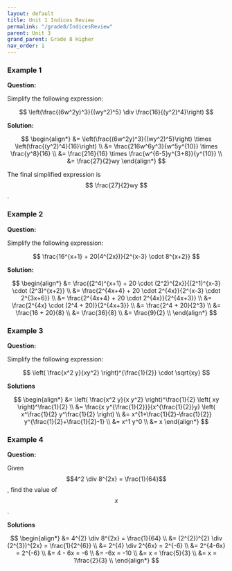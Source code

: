 ```yaml
---
layout: default
title: Unit 1 Indices Review
permalink: "/grade8/IndicesReview"
parent: Unit 3
grand_parent: Grade 8 Higher
nav_order: 1
---
```

### Example 1

**Question:**

Simplify the following expression:

$$ 
\left(\frac{(6w^2y)^3}{(wy^2)^5} \div \frac{16}{(y^2)^4}\right) 
$$

**Solution:**

$$
\begin{align*} 
&= \left(\frac{(6w^2y)^3}{(wy^2)^5}\right) \times \left(\frac{(y^2)^4}{16}\right) \\
&= \frac{216w^6y^3}{w^5y^{10}} \times \frac{y^8}{16} \\
&= \frac{216}{16} \times \frac{w^{6-5}y^{3+8}}{y^{10}} \\
&= \frac{27}{2}wy
\end{align*}
$$

The final simplified expression is $$ \frac{27}{2}wy $$.

### Example 2

**Question:**

Simplify the following expression:

$$ 
\frac{16^{x+1} + 20(4^{2x})}{2^{x-3} \cdot 8^{x+2}} 
$$

**Solution:**

$$
\begin{align*}
&= \frac{(2^4)^{x+1} + 20 \cdot (2^2)^{2x}}{(2^1)^{x-3} \cdot (2^3)^{x+2}} \\
&= \frac{2^{4x+4} + 20 \cdot 2^{4x}}{2^{x-3} \cdot 2^{3x+6}} \\
&= \frac{2^{4x+4} + 20 \cdot 2^{4x}}{2^{4x+3}} \\
&= \frac{2^{4x} \cdot (2^4 + 20)}{2^{4x+3}} \\
&= \frac{2^4 + 20}{2^3} \\
&= \frac{16 + 20}{8} \\
&= \frac{36}{8} \\
&= \frac{9}{2} \\
\end{align*}
$$

### Example 3

**Question:**

Simplify the following expression:

$$
\left( \frac{x^2 y}{xy^2} \right)^{\frac{1}{2}} \cdot \sqrt{xy}
$$

**Solutions**

$$
\begin{align*}
&= \left( \frac{x^2 y}{x y^2} \right)^\frac{1}{2} \left( xy \right)^\frac{1}{2} \\
&= \frac{x y^{\frac{1}{2}}}{x^{\frac{1}{2}}y} \left( x^\frac{1}{2} y^\frac{1}{2} \right) \\
&= x^{1+\frac{1}{2}-\frac{1}{2}} y^{\frac{1}{2}+\frac{1}{2}-1} \\
&= x^1 y^0 \\
&= x
\end{align*}
$$

### Example 4

**Question:**

Given $$4^2 \div 8^{2x} = \frac{1}{64}$$, find the value of $$x$$.

**Solutions**

$$
\begin{align*}
&= 4^{2} \div 8^{2x} = \frac{1}{64} \\
&= (2^{2})^{2} \div (2^{3})^{2x} = \frac{1}{2^{6}} \\
&= 2^{4} \div 2^{6x} = 2^{-6} \\
&= 2^{4-6x} = 2^{-6} \\
&= 4 - 6x = -6 \\
&= -6x = -10 \\
&= x = \frac{5}{3} \\
&= x = 1\frac{2}{3} \\
\end{align*}
$$
